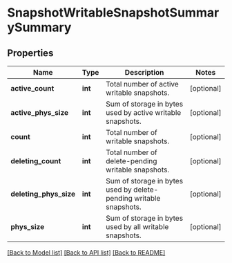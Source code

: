 # SnapshotWritableSnapshotSummarySummary

## Properties
Name | Type | Description | Notes
------------ | ------------- | ------------- | -------------
**active_count** | **int** | Total number of active writable snapshots. | [optional] 
**active_phys_size** | **int** | Sum of storage in bytes used by active writable snapshots. | [optional] 
**count** | **int** | Total number of writable snapshots. | [optional] 
**deleting_count** | **int** | Total number of delete-pending writable snapshots. | [optional] 
**deleting_phys_size** | **int** | Sum of storage in bytes used by delete-pending writable snapshots. | [optional] 
**phys_size** | **int** | Sum of storage in bytes used by all writable snapshots. | [optional] 

[[Back to Model list]](../README.md#documentation-for-models) [[Back to API list]](../README.md#documentation-for-api-endpoints) [[Back to README]](../README.md)


